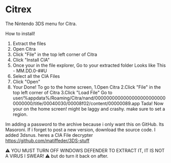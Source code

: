 # Citrex
The Nintendo 3DS menu for Citra.

How to install!
1. Extract the  files
2. Open Citra
3. Click "File" in the top left corner of Citra
4. Click "Install CIA"
5. Once your in the file explorer, Go to your extracted folder Looks like This - MM.DD.0-##U
6. Select all the CIA Files
7. Click "Open"
8. Your Done!
To go to the home screen,
1.Open Citra
2.Click "File" in the top left corner of Citra
3.Click "Load File"
Go to user/%appdata%/Roaming/Citra/nand/00000000000000000000000000000000/title/00040030/00008f02/content/00000089.app
Tada! Now your on the home screen! might be laggy and crashy. make sure to set a region.


Im adding a password to the archive because i only want this on GitHub.
Its Masoroni.   If i forget to post a new version, download the source code. I added 3dsnus. heres a CIA File decrypter https://github.com/matiffeder/3DS-stuff


⚠️ YOU MUST TURN OFF WINDOWS DEFENDER TO EXTRACT IT, IT IS NOT A VIRUS I SWEAR! ⚠️ but do turn it back on after.
